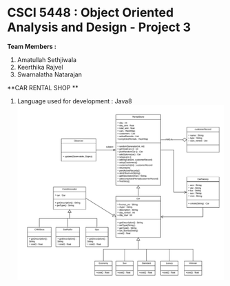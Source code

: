 # CSCI 5448 : Object Oriented Analysis and Design - Project 3
**Team  Members :** 
1. Amatullah Sethjiwala
2. Keerthika Rajvel
3. Swarnalatha Natarajan

**CAR RENTAL SHOP **<br/>
1. Language used for development : Java8
![Test Image 1](Project3.png)
